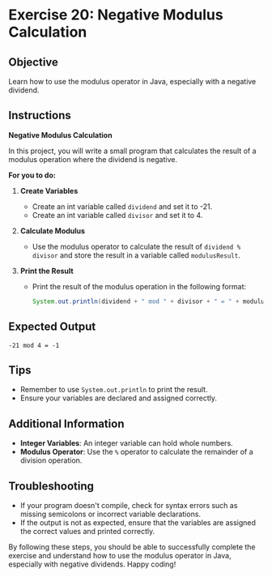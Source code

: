 # Exercise 20: Negative Modulus Calculation

## Objective
Learn how to use the modulus operator in Java, especially with a negative dividend.

## Instructions

**Negative Modulus Calculation**

In this project, you will write a small program that calculates the result of a modulus operation where the dividend is negative.

**For you to do:**

1. **Create Variables**
    - Create an int variable called `dividend` and set it to -21.
    - Create an int variable called `divisor` and set it to 4.

2. **Calculate Modulus**
    - Use the modulus operator to calculate the result of `dividend % divisor` and store the result in a variable called `modulusResult`.

3. **Print the Result**
    - Print the result of the modulus operation in the following format:
      ```java
      System.out.println(dividend + " mod " + divisor + " = " + modulusResult);
      ```

## Expected Output
```
-21 mod 4 = -1
```

## Tips
- Remember to use `System.out.println` to print the result.
- Ensure your variables are declared and assigned correctly.

## Additional Information
- **Integer Variables**: An integer variable can hold whole numbers.
- **Modulus Operator**: Use the `%` operator to calculate the remainder of a division operation.

## Troubleshooting
- If your program doesn't compile, check for syntax errors such as missing semicolons or incorrect variable declarations.
- If the output is not as expected, ensure that the variables are assigned the correct values and printed correctly.

By following these steps, you should be able to successfully complete the exercise and understand how to use the modulus operator in Java, especially with negative dividends. Happy coding!
